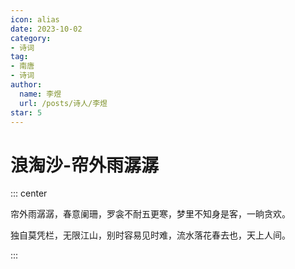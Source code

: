 ```yaml
---
icon: alias
date: 2023-10-02
category:
- 诗词
tag:
- 南唐
- 诗词
author:
  name: 李煜
  url: /posts/诗人/李煜
star: 5
---
```


# 浪淘沙-帘外雨潺潺


<!-- more -->


::: center 

帘外雨潺潺，春意阑珊，罗衾不耐五更寒，梦里不知身是客，一晌贪欢。

独自莫凭栏，无限江山，别时容易见时难，流水落花春去也，天上人间。

:::
